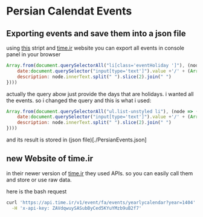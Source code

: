 # Persian Calendat Events

## Exporting events and save them into a json file
using [this](https://gist.github.com/hosseinmasoomi/0d5f873ec54e5538d3f46264c82d4126) stript and [time.ir](time.ir) website you can export all events in console panel in your browser 

```js
Array.from(document.querySelectorAll("li[class='eventHoliday ']"), (node => ({
    date:document.querySelector("input[type='text']").value +'/' + (Array.from(document.querySelectorAll("div[class='col-md-12']>div>div>span>span>span"), node => node.innerText).findIndex(x => x === node.innerText.split(" ")[1]) + 1).toString() + "/" + node.innerText.split(" ")[0].replace(/[۰-۹]/g, d => '۰۱۲۳۴۵۶۷۸۹'.indexOf(d)),
    description: node.innerText.split(" ").slice(2).join(" ")
})))
```

actually the query abow just provide the days that are holidays.
i wanted all the events.
so i changed the query and this is what i used:

```js
Array.from(document.querySelectorAll("ul.list-unstyled li"), (node => ({
    date:document.querySelector("input[type='text']").value +'/' + (Array.from(document.querySelectorAll("div[class='col-md-12']>div>div>span>span>span"), node => node.innerText).findIndex(x => x === node.innerText.split(" ")[1]) + 1).toString() + "/" + node.innerText.split(" ")[0].replace(/[۰-۹]/g, d => '۰۱۲۳۴۵۶۷۸۹'.indexOf(d)),
    description: node.innerText.split(" ").slice(2).join(" ")
})))
```

and its result is stored in (json file)[./PersianEvents.json]

## new Website of time.ir
in their newer version of [time.ir](new.time.ir) they used APIs.
so you can easily call them and store or use raw data.

here is the bash request 

```bash
curl 'https://api.time.ir/v1/event/fa/events/yearlycalendar?year=1404' \
  -H 'x-api-key: ZAVdqwuySASubByCed5KYuYMzb9uB2f7'
```